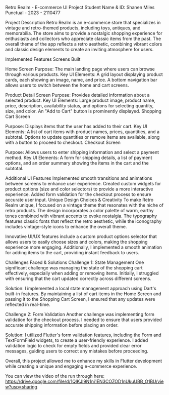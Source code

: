 Retro Realm - E-commerce UI Project
Student Name & ID: Shanen Miles Punctual - 2023 - 2110477

Project Description
Retro Realm is an e-commerce store that specializes in vintage and retro-themed products, including toys, antiques, and memorabilia. The store aims to provide a nostalgic shopping experience for enthusiasts and collectors who appreciate classic items from the past. The overall theme of the app reflects a retro aesthetic, combining vibrant colors and classic design elements to create an inviting atmosphere for users.

Implemented Features
Screens Built

Home Screen
Purpose: The main landing page where users can browse through various products. Key UI Elements: A grid layout displaying product cards, each showing an image, name, and price. A bottom navigation bar allows users to switch between the home and cart screens.

Product Detail Screen
Purpose: Provides detailed information about a selected product. Key UI Elements: Large product image, product name, price, description, availability status, and options for selecting quantity, size, and color. An "Add to Cart" button is prominently displayed. Shopping Cart Screen

Purpose: Displays items that the user has added to their cart.
Key UI Elements: A list of cart items with product names, prices, quantities, and a subtotal. Options to update quantities or remove items are available, along with a button to proceed to checkout. Checkout Screen

Purpose: Allows users to enter shipping information and select a payment method.
Key UI Elements: A form for shipping details, a list of payment options, and an order summary showing the items in the cart and the subtotal.

Additional UI Features
Implemented smooth transitions and animations between screens to enhance user experience. Created custom widgets for product options (size and color selectors) to provide a more interactive experience. Added form validation for the checkout process to ensure accurate user input. Unique Design Choices & Creativity To make Retro Realm unique, I focused on a vintage theme that resonates with the niche of retro products. The design incorporates a color palette of warm, earthy tones combined with vibrant accents to evoke nostalgia. The typography features classic fonts that reflect the retro aesthetic, while the iconography includes vintage-style icons to enhance the overall theme.

Innovative UI/UX features include a custom product options selector that allows users to easily choose sizes and colors, making the shopping experience more engaging. Additionally, I implemented a smooth animation for adding items to the cart, providing instant feedback to users.

Challenges Faced & Solutions
Challenge 1: State Management One significant challenge was managing the state of the shopping cart effectively, especially when adding or removing items. Initially, I struggled with ensuring that the cart updated correctly across different screens.

Solution: I implemented a local state management approach using Dart's built-in features. By maintaining a list of cart items in the Home Screen and passing it to the Shopping Cart Screen, I ensured that any updates were reflected in real-time.

Challenge 2: Form Validation Another challenge was implementing form validation for the checkout process. I needed to ensure that users provided accurate shipping information before placing an order.

Solution: I utilized Flutter's form validation features, including the Form and TextFormField widgets, to create a user-friendly experience. I added validation logic to check for empty fields and provided clear error messages, guiding users to correct any mistakes before proceeding.

Overall, this project allowed me to enhance my skills in Flutter development while creating a unique and engaging e-commerce experience.

You can view the video of the run through here: https://drive.google.com/file/d/1QIKJl9N1ni1EN3COZOD1nUkuUBB_O1BU/view?usp=sharing
